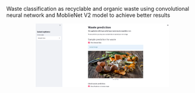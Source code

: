 Waste classification as recyclable and organic waste using convolutional neural network and MoblieNet V2 model to achieve better results
<p align="center">
  <img src="streamlit_app.png" width="350" title="hover text">
  
</p>
